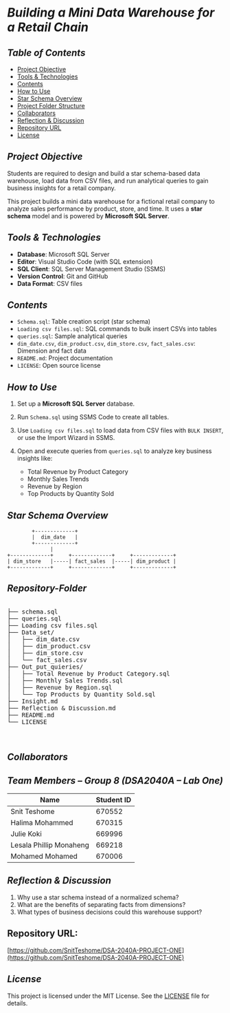 # *Building a Mini Data Warehouse for a Retail Chain*
## *Table of Contents*

- [Project Objective](#project-objective)  
- [Tools & Technologies](#tools--technologies)  
- [Contents](#contents)  
- [How to Use](#how-to-use)  
- [Star Schema Overview](#star-schema-overview)  
- [Project Folder Structure](#project-folder-structure)  
- [Collaborators](#collaborators)  
- [Reflection & Discussion](#reflection--discussion)  
- [Repository URL](#repository-url)  
- [License](#license)

## *Project Objective*

Students are required to design and build a star schema-based data warehouse, load data from CSV files, and run analytical queries to gain business insights for a retail company.

This project builds a mini data warehouse for a fictional retail company to analyze sales performance by product, store, and time. It uses a **star schema** model and is powered by **Microsoft SQL Server**.

## *Tools & Technologies*

- **Database**: Microsoft SQL Server  
- **Editor**: Visual Studio Code (with SQL extension)  
- **SQL Client**: SQL Server Management Studio (SSMS)  
- **Version Control**: Git and GitHub  
- **Data Format**: CSV files  

## *Contents*

* `Schema.sql`: Table creation script (star schema)  
* `Loading csv files.sql`: SQL commands to bulk insert CSVs into tables  
* `queries.sql`: Sample analytical queries  
* `dim_date.csv`, `dim_product.csv`, `dim_store.csv`, `fact_sales.csv`: Dimension and fact data
* `README.md`: Project documentation  
* `LICENSE`: Open source license  

## *How to Use*

1. Set up a **Microsoft SQL Server** database.  
2. Run `Schema.sql` using SSMS  Code to create all tables.  
3. Use `Loading csv files.sql` to load data from CSV files with `BULK INSERT`, or use the Import Wizard in SSMS.  
4. Open and execute queries from `queries.sql` to analyze key business insights like:

   * Total Revenue by Product Category  
   * Monthly Sales Trends  
   * Revenue by Region  
   * Top Products by Quantity Sold  

## *Star Schema Overview*

```plaintext
        +-------------+
        |  dim_date   |
        +-------------+
              |
+-------------+     +-------------+     +-------------+
| dim_store   |-----| fact_sales  |-----| dim_product |
+-------------+     +-------------+     +-------------+
```
## *Repository-Folder*
<pre> 
├── schema.sql
├── queries.sql
├── Loading csv files.sql
├── Data_set/
│   ├── dim_date.csv
│   ├── dim_product.csv
│   ├── dim_store.csv
│   └── fact_sales.csv
├── Out_put_quieries/
│   ├── Total Revenue by Product Category.sql
│   ├── Monthly Sales Trends.sql
│   ├── Revenue by Region.sql
│   └── Top Products by Quantity Sold.sql
├── Insight.md
├── Reflection & Discussion.md
├── README.md
└── LICENSE

  </pre>


## *Collaborators*

## *Team Members – Group 8 (DSA2040A – Lab One)*

| Name                    | Student ID |
| ----------------------- | ---------- |
| Snit Teshome            | 670552     |
| Halima Mohammed         | 670315     |
| Julie Koki              | 669996     |
| Lesala Phillip Monaheng | 669218     |
| Mohamed Mohamed         | 670006     |



## *Reflection & Discussion*

1. Why use a star schema instead of a normalized schema?  
2. What are the benefits of separating facts from dimensions?  
3. What types of business decisions could this warehouse support?  

## **Repository URL**:
 [https://github.com/SnitTeshome/DSA-2040A-PROJECT-ONE](https://github.com/SnitTeshome/DSA-2040A-PROJECT-ONE)

## *License*

This project is licensed under the MIT License. See the [LICENSE](LICENSE) file for details.
